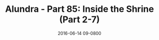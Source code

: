 ---
layout: entry.pug
title: "Alundra - Part 85: Inside the Shrine (Part 2-7)"
date: 2016-06-14 09-0800
publishDate: 2017-10-31 12:00:00 -0800
categories: playthroughs alundra
draft: true
---